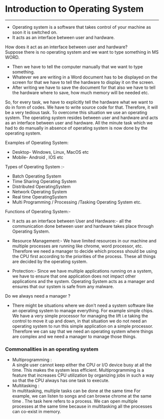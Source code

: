# **Introduction to Operating System**
---
*  Operating system is a software that takes control of your machine as soon it is switched on.
* It acts as an interface between user and hardware.

How does it act as an interface between user and hardware? <br>
Suppose there is no operating system and we want to type something in MS WORD.
 * Then we have to tell the computer manually that we want to type something.
 * Whatever we are writing in a Word document has to be displayed on the screen for that we have to tell the hardware to display it on the screen.
 * After writing  we have to save the document for that also we have to tell the hardware where to save, how much memory will be needed etc.<br>

So, for every task, we have to explicitly tell the hardware what we want to do in form of codes. We have to write source code for that. Therefore, it will be a very tedious task. To overcome this situation we use an operating system. The operating system resides between user and hardware and acts as an interface between user and hardware. All the minute task which we had to do manually in absence of operating system is now done by the operating system.

Examples of Operating System:<br>
* Desktop- Windows, Linux, MacOS etc</li>
* Mobile- Android , IOS etc</li>

Types of Operating System :-
* Batch Operating System</li>
* Time Sharing Operating System</li>
* Distributed OperatingSystem</li>
* Network Operating System</li>
* Real time OperatingSystem</li>
* Multi Programming / Processing /Tasking Operating System etc.</li>


Functions of Operating System:-<br>
* It acts as an interface between User and Hardware:- all the communication done between user and hardware takes place through Operating System.

* Resource Management:- We have limited resources in our machine and multiple processes are running like chrome, word processor, etc. Therefore we need a manager to decide which process should be using the CPU first according to the priorities of the process. These all things are decided by the operating system.

* Protection:- Since we have multiple applications running on a system, we have to ensure that one application does not impact other applications and the system. Operating System acts as a manager and ensures that our system is safe from any malware.


Do we always need  a manager ?<br>
* There might be situations where we don't need a system software like an operating system to manage everything. For example simple chips. We have a very simple processor for managing the lift i.e taking the control to move it up and down, in that situation we do not need an operating system to run this simple application on a simple processor. Therefore we can say that we need an operating system where things are complex and we need a manager to manage those things.

### Commonalities in an operating system

* Multiprogramming : <br>
 A single user cannot keep either the CPU or I/O device busy at all the time. This makes the system less efficient. Multiprogramming is a feature that increases CPU utilization by organizing jobs in such a way so that the CPU always has one task to execute.
* Multitasking :<br>In multitasking, multiple tasks can be done at the same time For example, we can listen to songs and can browse chrome at the same time .
 The task here refers to a process. We can open multiple processes at the same time because in multitasking all the processes can co-exist in memory.
